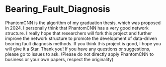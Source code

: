 # Bearing_Fault_Diagnosis

PhantomCNN is the algorithm of my graduation thesis, which was proposed in 2024. 
I personally think that PhantomCNN has a very good network structure. 
I really hope that researchers will fork this project and further improve the network structure to promote the development of data-driven bearing fault diagnosis methods. 
If you think this project is good, I hope you will give it a Star. Thank you! 
If you have any questions or suggestions, please go to issues to ask. (Please do not directly apply PhantomCNN to business or your own papers, respect the originality)
